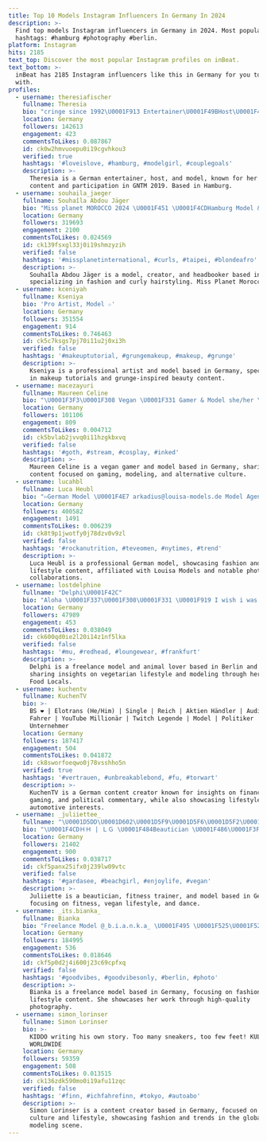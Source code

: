 ```yaml
---
title: Top 10 Models Instagram Influencers In Germany In 2024
description: >-
  Find top models Instagram influencers in Germany in 2024. Most popular
  hashtags: #hamburg #photography #berlin.
platform: Instagram
hits: 2185
text_top: Discover the most popular Instagram profiles on inBeat.
text_bottom: >-
  inBeat has 2185 Instagram influencers like this in Germany for you to work
  with.
profiles:
  - username: theresiafischer
    fullname: Theresia
    bio: "cringe since 1992\U0001F913 Entertainer\U0001F49BHost\U0001F49AModel \U0001F984GNTM‘19 CEO of HERBERT\U0001F43B \U0001F4CD Hamburg TikTok: theresia_fischer"
    location: Germany
    followers: 142613
    engagement: 423
    commentsToLikes: 0.087867
    id: ck0w2hmvuoepu0i19cgvhkou3
    verified: true
    hashtags: '#loveislove, #hamburg, #modelgirl, #couplegoals'
    description: >-
      Theresia is a German entertainer, host, and model, known for her engaging
      content and participation in GNTM 2019. Based in Hamburg.
  - username: souhaila_jaeger
    fullname: Souhaîla Abdou Jäger
    bio: "Miss planet MOROCCO 2024 \U0001F451 \U0001F4CDHamburg Model & Creator \U0001F1E9\U0001F1EA Headbooker Fashion & Curly hairstylist \U0001F4E7 Collab ⬇️"
    location: Germany
    followers: 319693
    engagement: 2100
    commentsToLikes: 0.024569
    id: ck139fsxgl33j0i19shmzyzih
    verified: false
    hashtags: '#missplanetinternational, #curls, #taipei, #blondeafro'
    description: >-
      Souhaîla Abdou Jäger is a model, creator, and headbooker based in Germany,
      specializing in fashion and curly hairstyling. Miss Planet Morocco 2024.
  - username: kceniyah
    fullname: Kseniya
    bio: 'Pro Artist, Model ☆'
    location: Germany
    followers: 351554
    engagement: 914
    commentsToLikes: 0.746463
    id: ck5c7ksgs7pj70i11u2j0xi3h
    verified: false
    hashtags: '#makeuptutorial, #grungemakeup, #makeup, #grunge'
    description: >-
      Kseniya is a professional artist and model based in Germany, specializing
      in makeup tutorials and grunge-inspired beauty content.
  - username: macezayuri
    fullname: Maureen Celine
    bio: "\U0001F3F3️‍\U0001F308 Vegan \U0001F331 Gamer & Model she/her \U0001F4E7: Zayuri@reachout.agency"
    location: Germany
    followers: 101106
    engagement: 809
    commentsToLikes: 0.004712
    id: ck5bvlab2jvvq0i11hzgkbxvq
    verified: false
    hashtags: '#goth, #stream, #cosplay, #inked'
    description: >-
      Maureen Celine is a vegan gamer and model based in Germany, sharing
      content focused on gaming, modeling, and alternative culture.
  - username: lucahbl
    fullname: Luca Heubl
    bio: "⇰German Model \U0001F4E7 arkadius@louisa-models.de Model Agency: @louisamodels \U0001F4F8 : @capturebyluca Soon husband of \U0001F48D @ana.kohler"
    location: Germany
    followers: 400582
    engagement: 1491
    commentsToLikes: 0.006239
    id: ck8t9p1jwotfy0j78dzv0v9zl
    verified: false
    hashtags: '#rockanutrition, #teveomen, #nytimes, #trend'
    description: >-
      Luca Heubl is a professional German model, showcasing fashion and
      lifestyle content, affiliated with Louisa Models and notable photography
      collaborations. 
  - username: lostdelphine
    fullname: "Delphi\U0001F42C"
    bio: "Aloha ​\U0001F337​\U0001F308\U0001F331 \U0001F919 I wish i was a Mermaid... Berlin\U0001F4CDLondon Freelance Model/ Natural redhead & Animals Lover My vegetarian blog @foodlocals"
    location: Germany
    followers: 47989
    engagement: 453
    commentsToLikes: 0.038049
    id: ck600qd0ie2l20i14z1nf5lka
    verified: false
    hashtags: '#mu, #redhead, #loungewear, #frankfurt'
    description: >-
      Delphi is a freelance model and animal lover based in Berlin and London,
      sharing insights on vegetarian lifestyle and modeling through her blog,
      Food Locals.
  - username: kuchentv
    fullname: KuchenTV
    bio: >-
      BS ❤️ | Elotrans (He/Him) | Single | Reich | Aktien Händler | Audi A8L
      Fahrer | YouTube Millionär | Twitch Legende | Model | Politiker |
      Unternehmer
    location: Germany
    followers: 187417
    engagement: 504
    commentsToLikes: 0.041872
    id: ck8sworfoeqwo0j78vsshho5n
    verified: true
    hashtags: '#vertrauen, #unbreakablebond, #fu, #torwart'
    description: >-
      KuchenTV is a German content creator known for insights on finance,
      gaming, and political commentary, while also showcasing lifestyle and
      automotive interests.
  - username: _juliiettee_
    fullname: "\U0001D5DD\U0001D602\U0001D5F9\U0001D5F6\U0001D5F2\U0001D601\U0001D601\U0001D5F2"
    bio: "\U0001F4CDＨＨ | ＬＧ \U0001F484Beautician \U0001F486\U0001F3FC‍♀️ | Fitnesstrainerin | Model \U0001F4F8 \U0001F496Tanzen | Fitness | Boxen \U0001F331 vegan \U0001F48D ♥️ \U0001F436 @sportmops_bonnie"
    location: Germany
    followers: 21402
    engagement: 900
    commentsToLikes: 0.038717
    id: ckf5panx25ifx0j239lw09vtc
    verified: false
    hashtags: '#gardasee, #beachgirl, #enjoylife, #vegan'
    description: >-
      Juliiette is a beautician, fitness trainer, and model based in Germany,
      focusing on fitness, vegan lifestyle, and dance.
  - username: _its.bianka_
    fullname: Bianka
    bio: "Freelance Model @_b.i.a.n.k.a_ \U0001F495 \U0001F525\U0001F525\U0001F525\U0001F525 ⬇️⬇️⬇️⬇️"
    location: Germany
    followers: 184995
    engagement: 536
    commentsToLikes: 0.018646
    id: ckf5p0d2j4i600j23c69cpfxq
    verified: false
    hashtags: '#goodvibes, #goodvibesonly, #berlin, #photo'
    description: >-
      Bianka is a freelance model based in Germany, focusing on fashion and
      lifestyle content. She showcases her work through high-quality
      photography.
  - username: simon_lorinser
    fullname: Simon Lorinser
    bio: >-
      KIDDO writing his own story. Too many sneakers, too few feet! KULT MODELS
      WORLDWIDE
    location: Germany
    followers: 59359
    engagement: 508
    commentsToLikes: 0.013515
    id: ck136zdk590mo0i19afu11zqc
    verified: false
    hashtags: '#finn, #ichfahrefinn, #tokyo, #autoabo'
    description: >-
      Simon Lorinser is a content creator based in Germany, focused on sneaker
      culture and lifestyle, showcasing fashion and trends in the global
      modeling scene.
---
```


